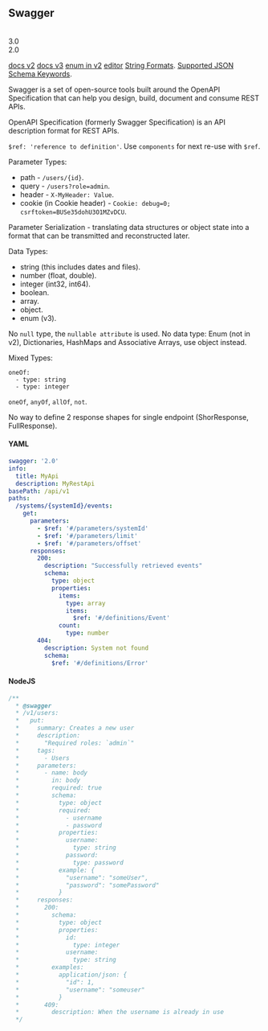 Swagger
-
<br>3.0
<br>2.0

[docs v2](https://swagger.io/docs/specification/2-0/basic-structure/)
[docs v3](https://swagger.io/docs/specification/basic-structure/)
[enum in v2](https://swagger.io/docs/specification/2-0/enums/)
[editor](http://editor.swagger.io/)
[String Formats](https://swagger.io/docs/specification/data-models/data-types/).
[Supported JSON Schema Keywords](https://swagger.io/docs/specification/data-models/keywords/).

Swagger is a set of open-source tools built around the OpenAPI Specification
that can help you design, build, document and consume REST APIs.

OpenAPI Specification (formerly Swagger Specification) is an API description format for REST APIs.

`$ref: 'reference to definition'`.
Use `components` for next re-use with `$ref`.

Parameter Types:
* path - `/users/{id}`.
* query - `/users?role=admin`.
* header - `X-MyHeader: Value`.
* cookie (in Cookie header) - `Cookie: debug=0; csrftoken=BUSe35dohU3O1MZvDCU`.

Parameter Serialization - translating data structures or object state into a format
that can be transmitted and reconstructed later.

Data Types:
* string (this includes dates and files).
* number (float, double).
* integer (int32, int64).
* boolean.
* array.
* object.
* enum (v3).

No `null` type, the `nullable attribute` is used.
No data type: Enum (not in v2), Dictionaries, HashMaps and Associative Arrays, use object instead.

Mixed Types:
````
oneOf:
  - type: string
  - type: integer
````

`oneOf`, `anyOf`, `allOf`, `not`.

No way to define 2 response shapes for single endpoint (ShorResponse, FullResponse).

#### YAML

````yaml
swagger: '2.0'
info:
  title: MyApi
  description: MyRestApi
basePath: /api/v1
paths:
  /systems/{systemId}/events:
    get:
      parameters:
        - $ref: '#/parameters/systemId'
        - $ref: '#/parameters/limit'
        - $ref: '#/parameters/offset'
      responses:
        200:
          description: "Successfully retrieved events"
          schema:
            type: object
            properties:
              items:
                type: array
                items:
                  $ref: '#/definitions/Event'
              count:
                type: number
        404:
          description: System not found
          schema:
            $ref: '#/definitions/Error'
````

#### NodeJS

````javascript
/**
  * @swagger
  * /v1/users:
  *   put:
  *     summary: Creates a new user
  *     description:
  *       "Required roles: `admin`"
  *     tags:
  *       - Users
  *     parameters:
  *       - name: body
  *         in: body
  *         required: true
  *         schema:
  *           type: object
  *           required:
  *             - username
  *             - password
  *           properties:
  *             username:
  *               type: string
  *             password:
  *               type: password
  *           example: {
  *             "username": "someUser",
  *             "password": "somePassword"
  *           }
  *     responses:
  *       200:
  *         schema:
  *           type: object
  *           properties:
  *             id:
  *               type: integer
  *             username:
  *               type: string
  *         examples:
  *           application/json: {
  *             "id": 1,
  *             "username": "someuser"
  *           }
  *       409:
  *         description: When the username is already in use
  */
````
